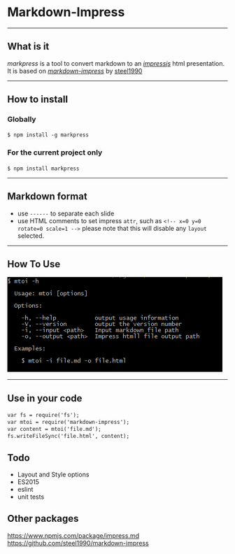 <!-- x=1500, y=500, z=1500 -->
# Markdown-Impress

-----------------------------
<!-- x=500,    y=0,   scale=0.5 -->
## What is it
*markpress* is a tool to convert markdown to an [*impressjs*](https://github.com/impress/impress.js/) html presentation. It is based on [*markdown-impress*](https://github.com/steel1990/markdown-impress) by [steel1990](https://github.com/steel1990)

-----------------------------
<!-- x=2500, y=0 -->
## How to install

### Globally
`$ npm install -g markpress`

### For the current project only
`$ npm install markpress`

-----------------------------
<!-- x=3000, y=1000 -->
## Markdown format
+ use `------` to separate each slide
+ use HTML comments to set impress `attr`, such as `<!-- x=0 y=0 rotate=0 scale=1 -->` please note that this will disable any `layout` selected.
<!-- + [this page](http://steel1990.github.io/markdown-impress/) is made by *markdown-impress* use [this markdown](https://raw.githubusercontent.com/steel1990/markdown-impress/master/README.md). -->

-----------------------------
<!-- x=1500, y=1000, rotate=90 -->
## How To Use
![How to use markpress](./mtoi-help.png)

-------------------------------
<!-- x=0, y=1000 -->
## Use in your code

```
var fs = require('fs');
var mtoi = require('markdown-impress');
var content = mtoi('file.md');
fs.writeFileSync('file.html', content);
```

## Todo

- Layout and Style options
- ES2015
- eslint
- unit tests


## Other packages

https://www.npmjs.com/package/impress.md
https://github.com/steel1990/markdown-impress
